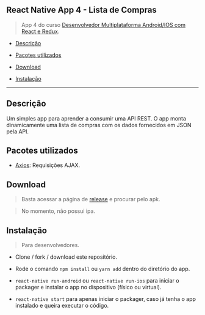 ## React Native App 4 - Lista de Compras
>App 4 do curso [Desenvolvedor Multiplataforma Android/IOS com React e Redux](https://udemy.com/desenvolvedor-multiplataforma-androidios-com-react-e-redux/).

- [Descrição](#descrição)

- [Pacotes utilizados](#pacotes-utilizados)

- [Download](#download)

- [Instalação](#instalação)

---

## Descrição

Um simples app para aprender a consumir uma API REST. O app monta dinamicamente uma lista de compras com os dados fornecidos em JSON pela API.

## Pacotes utilizados

- [Axios](https://github.com/axios/axios): Requisições AJAX.


## Download

> Basta acessar a página de [release](https://github.com/sammuelgr/react-native-app4/releases) e procurar pelo apk.

> No momento, não possui ipa.


## Instalação

 > Para desenvolvedores.

- Clone / fork / download este repositório.

- Rode o comando `npm install` ou `yarn add` dentro do diretório do app.

- `react-native run-android` ou `react-native run-ios` para iniciar o packager e instalar o app no dispositivo (físico ou virtual).

- `react-native start` para apenas iniciar o packager, caso já tenha o app instalado e queira executar o código.
